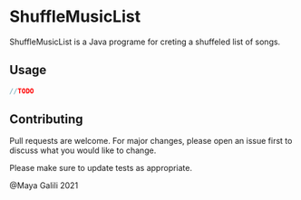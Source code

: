 # ShuffleMusicList

ShuffleMusicList is a Java programe for creting a shuffeled list of songs.

## Usage

```java
//TODO

```

## Contributing
Pull requests are welcome. For major changes, please open an issue first to discuss what you would like to change.

Please make sure to update tests as appropriate.

@Maya Galili 2021
